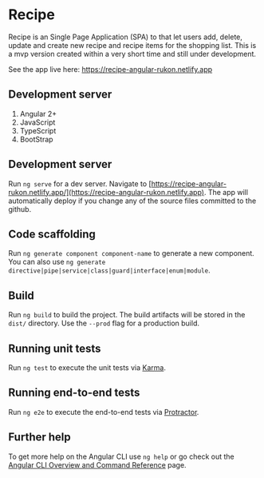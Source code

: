 # Recipe

Recipe is an Single Page Application (SPA) to that let users add, delete, update and create new recipe and recipe items for the shopping list. This is a mvp version created within a very short time and still under development.

See the app live here: https://recipe-angular-rukon.netlify.app

## Development server

1. Angular 2+
2. JavaScript
3. TypeScript
4. BootStrap

## Development server

Run `ng serve` for a dev server. Navigate to [https://recipe-angular-rukon.netlify.app/](https://recipe-angular-rukon.netlify.app). The app will automatically deploy if you change any of the source files committed to the github.

## Code scaffolding

Run `ng generate component component-name` to generate a new component. You can also use `ng generate directive|pipe|service|class|guard|interface|enum|module`.

## Build

Run `ng build` to build the project. The build artifacts will be stored in the `dist/` directory. Use the `--prod` flag for a production build.

## Running unit tests

Run `ng test` to execute the unit tests via [Karma](https://karma-runner.github.io).

## Running end-to-end tests

Run `ng e2e` to execute the end-to-end tests via [Protractor](http://www.protractortest.org/).

## Further help

To get more help on the Angular CLI use `ng help` or go check out the [Angular CLI Overview and Command Reference](https://angular.io/cli) page.
